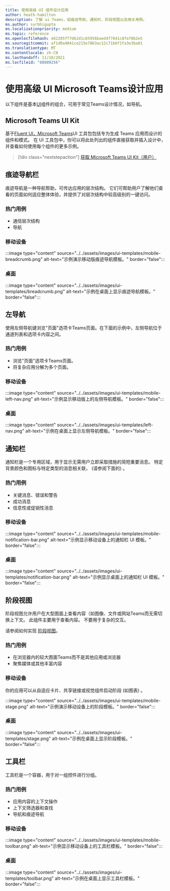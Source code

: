 ```yaml
---
title: 使用高级 UI 组件设计应用
author: heath-hamilton
description: 了解 ui Teams，如痕迹导航、通知栏、阶段视图以及相关用例。
ms.author: surbhigupta
ms.localizationpriority: medium
ms.topic: reference
ms.openlocfilehash: d42205ff7d62d1c65956baed4f7841c8fe70b2e5
ms.sourcegitcommit: af1d0a4041ce215e7863ac12c71b6f1fa3e3ba81
ms.translationtype: MT
ms.contentlocale: zh-CN
ms.lasthandoff: 11/10/2021
ms.locfileid: "60889256"
---
```

# <a name="designing-your-microsoft-teams-app-with-advanced-ui-components"></a>使用高级 UI Microsoft Teams设计应用

以下组件是基本[UI](~/concepts/design/design-teams-app-basic-ui-components.md)组件的组合，可用于常见Teams设计情况，如导航。

## <a name="microsoft-teams-ui-kit"></a>Microsoft Teams UI Kit

基于<a href="https://fluentsite.z22.web.core.windows.net/" target="_blank">Fluent UI，Microsoft Teams</a>UI 工具包包括专为生成 Teams 应用而设计的组件和模式。 在 UI 工具包中，你可以将此处列出的组件直接获取并插入设计中，并查看如何使用每个组件的更多示例。

> [!div class="nextstepaction"]
> [获取 Microsoft Teams UI Kit（用户）](https://www.figma.com/community/file/916836509871353159)

## <a name="breadcrumb"></a>痕迹导航栏

痕迹导航是一种导航帮助，可传达应用的层次结构。 它们可帮助用户了解他们查看的页面如何适应整体体验，并提供了对层次结构中较高级别的一键访问。

### <a name="top-use-cases"></a>热门用例

* 通信层次结构
* 导航

### <a name="mobile"></a>移动设备

:::image type="content" source="../../assets/images/ui-templates/mobile-breadcrumb.png" alt-text="示例演示移动版痕迹导航模板。" border="false":::

### <a name="desktop"></a>桌面

:::image type="content" source="../../assets/images/ui-templates/breadcrumb.png" alt-text="示例在桌面上显示痕迹导航模板。" border="false":::

## <a name="left-nav"></a>左导航

使用左侧导航键浏览"页面"选项卡Teams页面。在下面的示例中，左侧导航位于通道列表和选项卡内容之间。

### <a name="top-use-cases"></a>热门用例

* 浏览"页面"选项卡Teams页面。
* 将复杂应用分解为多个页面。

### <a name="mobile"></a>移动设备

:::image type="content" source="../../assets/images/ui-templates/mobile-left-nav.png" alt-text="示例显示移动版上的左侧导航模板。" border="false":::

### <a name="desktop"></a>桌面

:::image type="content" source="../../assets/images/ui-templates/left-nav.png" alt-text="示例在桌面上显示左侧导航模板。" border="false":::

## <a name="notification-bar"></a>通知栏

通知栏是一个专用区域，用于显示无需用户立即采取措施的简短重要消息。 特定背景颜色和图标与特定类型的消息相关联， (请参阅下面的) 。

### <a name="top-use-cases"></a>热门用例

* 关键消息、错误和警告
* 成功消息
* 信息性或促销性消息

### <a name="mobile"></a>移动设备

:::image type="content" source="../../assets/images/ui-templates/mobile-notification-bar.png" alt-text="示例显示移动设备上的通知栏 UI 模板。" border="false":::

### <a name="desktop"></a>桌面

:::image type="content" source="../../assets/images/ui-templates/notification-bar.png" alt-text="示例显示桌面上的通知栏 UI 模板。" border="false":::

## <a name="stage-view"></a>阶段视图

阶段视图允许用户在大型图面上查看内容（如图像、文件或网站Teams而无需切换上下文。 此组件主要用于查看内容。 不要用于复杂的交互。

请参阅如何实现 [阶段视图](~/tabs/tabs-link-unfurling.md)。

### <a name="top-use-cases"></a>热门用例

* 在浏览器内的较大图面Teams而不是其他应用或浏览器
* 聚焦媒体或其他丰富内容

### <a name="mobile"></a>移动设备

你的应用可以从自适应卡片、共享链接或视觉组件启动阶段 (如图表) 。

:::image type="content" source="../../assets/images/ui-templates/mobile-stage.png" alt-text="示例演示移动设备上的阶段模板。" border="false":::

### <a name="desktop"></a>桌面

:::image type="content" source="../../assets/images/ui-templates/stage.png" alt-text="示例在桌面上显示阶段模板。" border="false":::

## <a name="toolbar"></a>工具栏

工具栏是一个容器，用于对一组控件进行分组。

### <a name="top-use-cases"></a>热门用例

* 应用内容的上下文操作
* 上下文筛选器和查找
* 导航和痕迹导航

### <a name="mobile"></a>移动设备

:::image type="content" source="../../assets/images/ui-templates/mobile-toolbar.png" alt-text="示例显示移动设备上的工具栏模板。" border="false":::

### <a name="desktop"></a>桌面

:::image type="content" source="../../assets/images/ui-templates/toolbar.png" alt-text="示例在桌面上显示工具栏模板。" border="false":::
